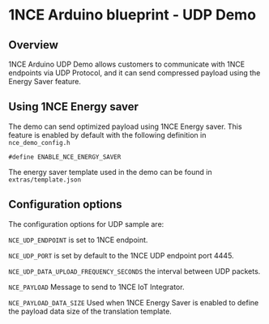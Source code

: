 # 1NCE Arduino blueprint - UDP Demo

## Overview

1NCE Arduino UDP Demo allows customers to communicate with 1NCE endpoints via UDP Protocol, and it can send compressed payload using the Energy Saver feature. 


## Using 1NCE Energy saver
The demo can send optimized payload using 1NCE Energy saver. This feature is enabled by default with the following definition in `nce_demo_config.h`

```
#define ENABLE_NCE_ENERGY_SAVER
```

The energy saver template used in the demo can be found in `extras/template.json`
## Configuration options


The configuration options for UDP sample are:

`NCE_UDP_ENDPOINT` is set to 1NCE endpoint.

`NCE_UDP_PORT` is set by default to the 1NCE UDP endpoint port 4445.

`NCE_UDP_DATA_UPLOAD_FREQUENCY_SECONDS` the interval between UDP packets.

`NCE_PAYLOAD` Message to send to 1NCE IoT Integrator.

`NCE_PAYLOAD_DATA_SIZE` Used when 1NCE Energy Saver is enabled to define the payload data size of the translation template.
